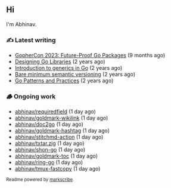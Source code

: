 ## Hi

I'm Abhinav.

### ✍️ Latest writing


- [GopherCon 2023: Future-Proof Go Packages](https://abhinavg.net/2023/09/27/future-proof-packages/) (9 months ago)
- [Designing Go Libraries](https://abhinavg.net/2022/12/06/designing-go-libraries/) (2 years ago)
- [Introduction to generics in Go](https://abhinavg.net/2022/11/23/generics-intro/) (2 years ago)
- [Bare minimum semantic versioning](https://abhinavg.net/2022/11/07/semver/) (2 years ago)
- [Go Patterns and Practices](https://abhinavg.net/2022/09/19/go-patterns-and-practices-talk/) (2 years ago)

### 🪵 Ongoing work


- [abhinav/requiredfield](https://github.com/abhinav/requiredfield) (1 day ago)
- [abhinav/goldmark-wikilink](https://github.com/abhinav/goldmark-wikilink) (1 day ago)
- [abhinav/doc2go](https://github.com/abhinav/doc2go) (1 day ago)
- [abhinav/goldmark-hashtag](https://github.com/abhinav/goldmark-hashtag) (1 day ago)
- [abhinav/stitchmd-action](https://github.com/abhinav/stitchmd-action) (1 day ago)
- [abhinav/txtar.zig](https://github.com/abhinav/txtar.zig) (1 day ago)
- [abhinav/shon-go](https://github.com/abhinav/shon-go) (1 day ago)
- [abhinav/goldmark-toc](https://github.com/abhinav/goldmark-toc) (1 day ago)
- [abhinav/ring-go](https://github.com/abhinav/ring-go) (1 day ago)
- [abhinav/tmux-fastcopy](https://github.com/abhinav/tmux-fastcopy) (1 day ago)

<sub>Readme powered by [markscribe](https://github.com/muesli/markscribe).</sub>
